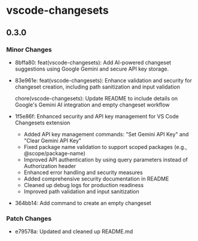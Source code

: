 # vscode-changesets

## 0.3.0

### Minor Changes

- 8bffa80: feat(vscode-changesets): Add AI-powered changeset suggestions using Google Gemini and secure API key storage.
- 83e961e: feat(vscode-changesets): Enhance validation and security for changeset creation, including path sanitization and input validation

  chore(vscode-changesets): Update README to include details on Google's Gemini AI integration and empty changeset workflow

- 1f5e86f: Enhanced security and API key management for VS Code Changesets extension

  - Added API key management commands: "Set Gemini API Key" and "Clear Gemini API Key"
  - Fixed package name validation to support scoped packages (e.g., @scope/package-name)
  - Improved API authentication by using query parameters instead of Authorization header
  - Enhanced error handling and security measures
  - Added comprehensive security documentation in README
  - Cleaned up debug logs for production readiness
  - Improved path validation and input sanitization

- 364bb14: Add command to create an empty changeset

### Patch Changes

- e79578a: Updated and cleaned up README.md
